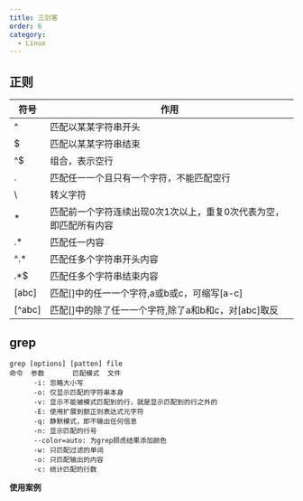 ```yaml
---
title: 三剑客
order: 6
category:
  - Linux
---
```


## 正则
| 符号     | 作用                                 |
|--------|------------------------------------|
| ^      | 匹配以某某字符串开头                         |
| $      | 匹配以某某字符串结束                         |
| ^$     | 组合，表示空行                            |
| .      | 匹配任一一个且只有一个字符，不能匹配空行               |
| \      | 转义字符                               |
| *      | 匹配前一个字符连续出现0次1次以上，重复0次代表为空，即匹配所有内容 |
| .*     | 匹配任一内容                             |
| ^.*    | 匹配任多个字符串开头内容                       |
| .*$    | 匹配任多个字符串结束内容                       |
| [abc]  | 匹配[]中的任一一个字符,a或b或c，可缩写[a-c]        |
| [^abc] | 匹配[]中的除了任一一个字符,除了a和b和c，对[abc]取反    |





## grep

```
grep [options] [patten] file
命令  参数       匹配模式  文件
      -i: 忽略大小写
      -o: 仅显示匹配的字符串本身
      -v: 显示不能被模式匹配到的行，就是显示匹配到的行之外的
      -E: 使用扩展到额正则表达式元字符
      -q: 静默模式，即不输出任何信息
      -n: 显示匹配的行号
      --color=auto: 为grep顾虑结果添加颜色
      -w: 只匹配过滤的单词
      -o: 只匹配输出的内容
      -c: 统计匹配的行数
```

**使用案例**

```

```